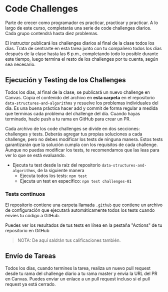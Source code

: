 # Code Challenges

Parte de crecer como programador es practicar, practicar y practicar. A lo largo de este curso, completarás una serie de code challenges diarios. Cada grupo contendrá hasta diez problemas.

El instructor publicará los challenges diarios al final de la clase todos los días. Trata de centrarte en esta tarea junto con tu compañero todos los días después de la clase hasta las 6 p.m., completando todo lo posible durante este tiempo, luego termina el resto de los challenges por tu cuenta, según sea necesario.

## Ejecución y Testing de los Challenges

Todos los días, al final de la clase, se publicará un nuevo challenge en Canvas. Copia el contenido del archivo en **esta carpeta** en el repositorio `data-structures-and-algorithms` y resuelve los problemas individuales del día. Es una buena práctica hacer add y commit de forma regular a medida que terminas cada problema del challenge del día. Cuando hayas terminado, hazle push a tu rama en GitHub para crear un PR.

Cada archivo de los code challenges se divide en dos secciones: challenges y tests. Deberás agregar tus propias soluciones a cada challenge, pero no debes modificar los tests de ninguna manera. Estos tests garantizarán que la solución cumpla con los requisitos de cada challenge. Aunque no puedas modificar los tests, te recomendamos que las leas para ver lo que se está evaluando.

- Ejecuta tu test desde la raíz del repositorio `data-structures-and-algorithms`, de la siguiente manera
  - Ejecuta todos los tests: `npm test`
  - Ejecuta un test en específico: `npm test challenges-01`

### Tests continuos

El repositorio contiene una carpeta llamada `.github` que contiene un archivo de configuración que ejecutará automáticamente todos los tests cuando envíes tu código a GitHub.

Puedes ver los resultados de tus tests en línea en la pestaña "Actions" de tu repositorio en GitHub

> NOTA: De aquí saldrán tus calificaciones también.

## Envío de Tareas

Todos los días, cuando termines la tarea, realiza un nuevo pull request desde tu rama del challenge diario a tu rama master y envía la URL del PR en Canvas. Puedes enviar un enlace a un pull request incluso si el pull request ya está cerrado.